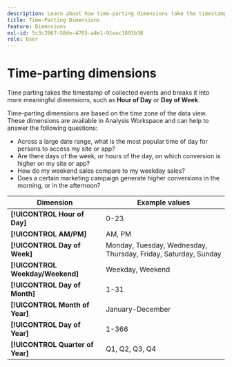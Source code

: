 ```yaml
---
description: Learn about how time-parting dimensions take the timestamp of collected events and breaks down these events into more meaningful dimensions, such as Hour of Day or Day of Week.
title: Time-Parting Dimensions
feature: Dimensions
exl-id: 5c3c2867-58de-4765-a4e1-91eac1891b38
role: User
---
```

# Time-parting dimensions

Time parting takes the timestamp of collected events and breaks it into more meaningful dimensions, such as **Hour of Day** or **Day of Week**.

Time-parting dimensions are based on the time zone of the data view. These dimensions are available in Analysis Workspace and can help to answer the following questions:

* Across a large date range, what is the most popular time of day for persons to access my site or app? 
* Are there days of the week, or hours of the day, on which conversion is higher on my site or app? 
* How do my weekend sales compare to my weekday sales? 
* Does a certain marketing campaign generate higher conversions in the morning, or in the afternoon?

| Dimension | Example values |
|--- |--- |
|**[!UICONTROL Hour of Day]**|0-23|
|**[!UICONTROL AM/PM]**|AM, PM|
|**[!UICONTROL Day of Week]**|Monday, Tuesday, Wednesday, Thursday, Friday, Saturday, Sunday|
|**[!UICONTROL Weekday/Weekend]**|Weekday, Weekend|
|**[!UICONTROL Day of Month]**|1-31|
|**[!UICONTROL Month of Year]**|January-December|
|**[!UICONTROL Day of Year]**|1-366|
|**[!UICONTROL Quarter of Year]**|Q1, Q2, Q3, Q4|
